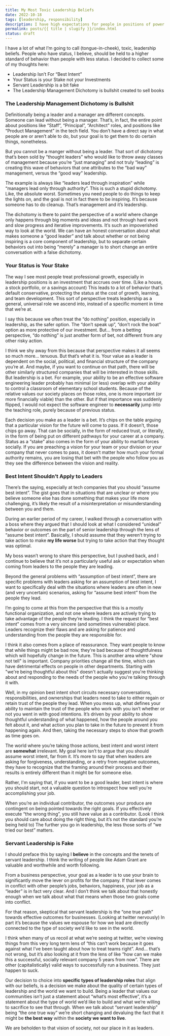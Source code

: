 ```yaml
---
title: My Most Toxic Leadership Beliefs
date: 2022-10-18
tags: [leadership, responsibility]
description: I have high expectations for people in positions of power and people with status. Let's talk about it
permalink: posts/{{ title | slugify }}/index.html
status: draft
---
```


I have a lot of what I’m going to call (tongue-in-cheek), toxic, leadership beliefs. People who have status, I believe, should be held to a higher standard of behavior than people with less status. I decided to collect some of my thoughts here:

- Leadership Isn’t For “Best Intent”
- Your Status is your Stake not your Investments
- Servant Leadership is a bit fake
- The Leadership Management Dichotomy is bullshit created to sell books

### The Leadership Management Dichotomy is Bullshit

Definitionally being a leader and a manager are different concepts. Someone can lead without being a manager. That’s, in fact, the entire point about positions like “Staff”, “Principal”, “Architect” roles, and positions like “Product Management” in the tech field. You don’t have a direct say in what people are or aren’t able to do, but your goal is to get them to do certain things, nonetheless.

But you cannot be a manger without being a leader. That sort of dichotomy that’s been sold by “thought leaders” who would like to throw away classes of management because you’re “just managing” and not truly “leading” is creating this wave of behaviors that one attributes to the “bad way” management, versus the “good way” leadership.

The example is always like “leaders lead through inspiration” while “managers lead only through authority”. This is such a stupid dichotomy. Like, the absolute worst. Sometimes you need people to do things to keep the lights on, and the goal is not in fact there to be inspiring. It’s because someone has to do cleanup. That’s management and it’s leadership.

The dichotomy is there to paint the perspective of a world where change only happens through big moments and ideas and not through hard work and slow progress and iterative improvements. It’s such an impoverished way to look at the world. We can have an honest conversation about what makes someone a “good leader” and talk about whether or not being inspiring is a core component of leadership, but to separate certain behaviors out into being “merely” a manager is to short change an entire conversation with a false dichotomy.

### Your Status is Your Stake

The way I see most people treat professional growth, especially in leadership positions is an investment that accrues over time. (Like a house, a stock portfolio, or a savings account) This leads to a lot of behavior that’s default conservative, protecting the status at the cost of growth, learning, and team development. This sort of perspective treats leadership as a general, universal role we ascend into, instead of a specific moment in time that we’re at.

I say this because we often treat the “do nothing” position, especially in leadership, as the safer option. The “don’t speak up”, “don’t rock the boat” option as more protective of our investment. But… from a betting perspective, “do nothing” is just another form of bet, not different from any other risky action.

I think we shy away from this because that perspective makes it all seems so much more… tenuous. But that’s what it is. Your value as a leader is dependent on the social, political, and financial structure of the company you’re at. And maybe, if you want to continue on that path, there will be other similarly structured companies that will be interested in those skills. But leadership is a bet. For example, your ability to be an effective software engineering leader probably has minimal (or less) overlap with your ability to control a classroom of elementary school students. Because of the relative values our society places on those roles, one is more important (or more financially viable) than the other. But if that importance was suddenly flipped, I would not expect the software engineer to **necessarily** jump into the teaching role, purely because of previous status.

Each decision you make as a leader is a bet. It’s chips on the table arguing that a particular vision for the future will come to pass. If it doesn’t, those chips go away. That can be socially, in the form of reduced trust, or literally, in the form of being put on different pathways for your career at a company. Status as a “stake” also comes in the form of your ability to martial forces socially. If you are preaching a vision for your team or your division or your company that never comes to pass, it doesn’t matter how much your formal authority remains, you are losing that bet with the people who follow you as they see the difference between the vision and reality.

### Best Intent Shouldn’t Apply to Leaders

There’s the saying, especially at tech companies that you should “assume best intent”. The gist goes that in situations that are unclear or where you believe someone else has done something that makes your life more challenging, it’s likely the result of a misinterpretation or misunderstanding between you and them.

During an earlier period of my career, I walked through a conversation with a boss where they argued that I should look at what I considered “unideal” behavior or outcomes on the part of senior leadership through the lens of “assume best intent”. Basically, I should assume that they weren’t trying to take action to make **my life worse** but trying to take action that they thought was optimal.

My boss wasn’t wrong to share this perspective, but I pushed back, and I continue to believe that it’s not a particularly useful ask or expectation when coming from leaders to the people they are leading.

Beyond the general problems with “assumption of best intent”, there are specific problems with leaders asking for an assumption of best intent, I want to specifically deal with the situations where leaders are often in new (and very uncertain) scenarios, asking for “assume best intent” from the people they lead.

I’m going to come at this from the perspective that this is a mostly functional organization, and not one where leaders are actively trying to take advantage of the people they’re leading. I think the request for “best intent” comes from a very sincere (and sometimes vulnerable) place. Leaders recognize their flaws and are asking for patience and understanding from the people they are responsible for.

I think it also comes from a place of reassurance. They want people to know that while things might be bad now, they're bad because of thoughtfulness which will hopefully change in the future. This is another area where "show not tell" is important. Company priorities change all the time, which can have detrimental effects on people in other departments. Starting with "we're being thoughtful about this" doesn't actually suggest you're thinking about and responding to the needs of the people who you're talking through it with.

Well, in my opinion best intent short circuits necessary conversations, responsibilities, and ownerships that leaders need to take to either regain or retain trust of the people they lead. When you mess up, what defines your ability to maintain the trust of the people who work with you isn’t whether or not you went in with good intentions. It’s driven by your ability to show thoughtful understanding of what happened, how the people around you felt about it, and what action you plan to take in the future to prevent it from happening again. And then, taking the necessary steps to show that growth as time goes on.

The world where you’re taking those actions, best intent and worst intent are **somewhat** irrelevant. My goal here isn’t to argue that you should assume worst intent, far from it. It’s more to say that when leaders are asking for forgiveness, understanding, or a retry from negative outcomes, they have to recognize that the framing around their process and their results is entirely different than it might be for someone else.

Rather, I'm saying that, if you want to be a good leader, best intent is where you should start, not a valuable question to introspect how well you're accomplishing your job.

When you’re an individual contributor, the outcomes your produce are contingent on being pointed towards the right goals. If you effectively execute “the wrong thing”, you still have value as a contributor. (Look I think you should care about doing the right thing, but it’s not the standard you’re being held to) The further you go in leadership, the less those sorts of “we tried our best” matters.

### Servant Leadership is Fake

I should preface this by saying I **believe** in the concepts and the tenets of servant leadership. I think the writing of people like Adam Grant are valuable and worthwhile and worth following.

From a business perspective, your goal as a leader is to use your brain to significantly move the lever on profits for the company. If that lever comes in conflict with other people’s jobs, behaviors, happiness, your job as a “leader” is in fact very clear. And I don’t think we talk about that honestly enough when we talk about what that means when those two goals come into conflict.

For that reason, skeptical that servant leadership is the “one true path” towards effective outcomes for businesses. (Looking at twitter nervously) In part it’s because the values we espouse for how we lead are directly connected to the type of society we’d like to see in the world.

I think when many of us recoil at what we’re seeing at twitter, we’re viewing things from this very long term lens of “this can’t work because it goes against what I’ve been taught about how to treat teams right”. And… that’s not wrong, but it’s also looking at it from the lens of like “how can we make this a successful, socially relevant company 5 years from now”. There are other (capitalistically) valid ways to successfully run a business. They just happen to suck.

Our decision to choice into **specific types of leadership roles** that align with our beliefs, is a decision we make about the quality of certain types of leadership and the world we want to build. Being a leader that values our communities isn’t just a statement about “what’s most effective”, it’s a statement about the type of world we’d like to build and what we’re willing to sacrifice to see that through. When we talk about “servant leadership” being “the one true way” we’re short changing and devaluing the fact that it might be **the best way** within the **society we want to live**.

We are beholden to that vision of society, not our place in it as leaders.
